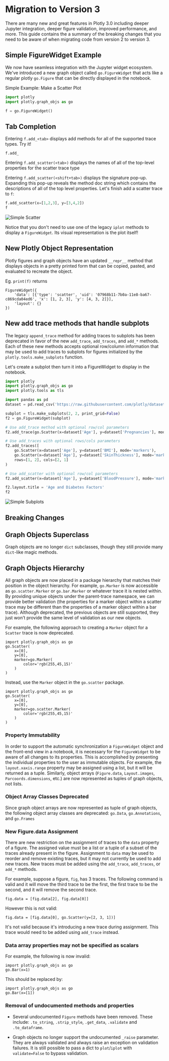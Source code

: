 # Migration to Version 3
There are many new and great features in Plotly 3.0 including deeper Jupyter integration, deeper figure validation, improved performance, and more. This guide contains the a summary of the breaking changes that you need to be aware of when migrating code from version 2 to version 3. 

## Simple FigureWidget Example
We now have seamless integration with the Jupyter widget ecosystem. We've introduced a new graph object called `go.FigureWidget` that acts like a regular plotly `go.Figure` that can be directly displayed in the notebook.

Simple Example: Make a Scatter Plot
```python
import plotly
import plotly.graph_objs as go

f = go.FigureWidget()
```

## Tab Completion
Entering ``f.add_<tab>`` displays add methods for all of the supported trace types. Try it!
```
f.add_
```

Entering `f.add_scatter(<tab>)` displays the names of all of the top-level properties for the scatter trace type

Entering `f.add_scatter(<shift+tab>)` displays the signature pop-up. Expanding this pop-up reveals the method doc string which contains the descriptions of all of the top level properties. Let's finish add a scatter trace to `f`:

```python
f.add_scatter(x=[1,2,3], y=[3,4,2])
f
```

![Simple Scatter](example_images/simple_scatter.png)

Notice that you don't need to use one of the legacy `iplot` methods to display a `FigureWidget`. Its visual representation is the plot itself!

## New Plotly Object Representation
Plotly figures and graph objects have an updated `__repr__` method that displays objects in a pretty printed form that can be copied, pasted, and evaluated to recreate the object.

Eg. `print(f)` returns

```
FigureWidget({
    'data': [{'type': 'scatter', 'uid': '07968b11-7b0a-11e8-ba67-c869cda04ed6', 'x': [1, 2, 3], 'y': [4, 3, 2]}],
    'layout': {}
})
```

## New add trace methods that handle subplots
The legacy `append_trace` method for adding traces to subplots has been deprecated in favor of the new `add_trace`, `add_traces`, and `add_*` methods.  Each of these new methods accepts optional row/column information that may be used to add traces to subplots for figures initialized by the `plotly.tools.make_subplots` function. 

Let's create a subplot then turn it into a FigureWidget to display in the notebook.

```python
import plotly
import plotly.graph_objs as go
import plotly.tools as tls

import pandas as pd
dataset = pd.read_csv('https://raw.githubusercontent.com/plotly/datasets/master/diabetes.csv')

subplot = tls.make_subplots(2, 2, print_grid=False)
f2 = go.FigureWidget(subplot)

# Use add_trace method with optional row/col parameters
f2.add_trace(go.Scatter(x=dataset['Age'], y=dataset['Pregnancies'], mode='markers'), row=1, col=1)

# Use add_traces with optional rows/cols parameters
f2.add_traces([
    go.Scatter(x=dataset['Age'], y=dataset['BMI'], mode='markers'),
    go.Scatter(x=dataset['Age'], y=dataset['SkinThickness'], mode='markers')],
    rows=[1, 2], cols=[2, 1]
)

# Use add_scatter with optional row/col parameters
f2.add_scatter(x=dataset['Age'], y=dataset['BloodPressure'], mode='markers', row=2, col=2)

f2.layout.title = 'Age and Diabetes Factors'
f2
```

![Simple Subplots](example_images/subplot_methods.png)

## Breaking Changes

## Graph Objects Superclass
Graph objects are no longer `dict` subclasses, though they still provide many `dict`-like magic methods.

## Graph Objects Hierarchy
All graph objects are now placed in a package hierarchy that matches their position in the object hierarchy. For example, `go.Marker` is now accessible as `go.scatter.Marker` or `go.bar.Marker` or whatever trace it is nested within. By providing unique objects under the parent-trace namespace, we can provide better validation (the properties for a marker object within a scatter trace may be different than the properties of a marker object within a bar trace). Although deprecated, the previous objects are still supported, they just won’t provide the same level of validation as our new objects.

For example, the following approach to creating a `Marker` object for a `Scatter` trace is now deprecated.
```
import plotly.graph_objs as go
go.Scatter(
    x=[0],
    y=[0],
    marker=go.Marker(
        color='rgb(255,45,15)'
    )
)
```

Instead, use the `Marker` object in the `go.scatter` package.

```
import plotly.graph_objs as go
go.Scatter(
    x=[0],
    y=[0],
    marker=go.scatter.Marker(
        color='rgb(255,45,15)'
    )
)
```

### Property Immutability
In order to support the automatic synchronization a `FigureWidget` object and the front-end view in a notebook, it is necessary for the `FigureWidget` to be aware of all changes to its properties. This is accomplished by presenting the individual properties to the user as immutable objects.  For example, the `layout.xaxis.range` property may be assigned using a list, but it will be returned as a tuple. Similarly, object arrays (`Figure.data`, `Layout.images`, `Parcoords.dimensions`, etc.) are now represented as tuples of graph objects, not lists.

### Object Array Classes Deprecated
Since graph object arrays are now represented as tuple of graph objects, the following object array classes are deprecated: `go.Data`, `go.Annotations`, and `go.Frames`

### New Figure.data Assignment
There are new restriction on the assignment of traces to the `data` property of a figure.  The assigned value must be a list or a tuple of a subset of the traces already present in the figure. Assignment to `data` may be used to reorder and remove existing traces, but it may not currently be used to add new traces.  New traces must be added using the `add_trace`, `add_traces`, or `add_*` methods. 

For example, suppose a figure, `fig`, has 3 traces. The following command is valid and it will move the third trace to be the first, the first trace to be the second, and it will remove the second trace.

```
fig.data = [fig.data[2], fig.data[0]]
```

However this is not valid:
```
fig.data = [fig.data[0], go.Scatter(y=[2, 3, 1])]
```

It's not valid because it's introducing a new trace during assignment. This trace would need to be added using `add_trace` instead.

### Data array properties may not be specified as scalars
For example, the following is now invalid:
```
import plotly.graph_objs as go
go.Bar(x=1)
```

This should be replaced by: 
```
import plotly.graph_objs as go
go.Bar(x=[1])
```

### Removal of undocumented methods and properties
 - Several undocumented `Figure` methods have been removed. These include: `.to_string`, `.strip_style`, `.get_data`, `.validate` and `.to_dataframe`.

 - Graph objects no longer support the undocumented `_raise` parameter. They are always validated and always raise an exception on validation failures. It is still possible to pass a dict to `plot`/`iplot` with `validate=False` to bypass validation.
